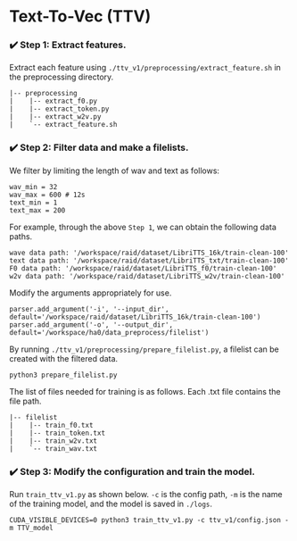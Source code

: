 # Text-To-Vec (TTV)

### ✔️ Step 1: Extract features.

Extract each feature using `./ttv_v1/preprocessing/extract_feature.sh` in the preprocessing directory.
```
|-- preprocessing
|    |-- extract_f0.py
|    |-- extract_token.py
|    |-- extract_w2v.py
|    `-- extract_feature.sh
```

### ✔️ Step 2: Filter data and make a filelists. 

We filter by limiting the length of wav and text as follows:
```
wav_min = 32
wav_max = 600 # 12s 
text_min = 1
text_max = 200
```

For example, through the above `Step 1`, we can obtain the following data paths.
```
wave data path: '/workspace/raid/dataset/LibriTTS_16k/train-clean-100'
text data path: '/workspace/raid/dataset/LibriTTS_txt/train-clean-100'
F0 data path: '/workspace/raid/dataset/LibriTTS_f0/train-clean-100'
w2v data path: '/workspace/raid/dataset/LibriTTS_w2v/train-clean-100'
```

Modify the arguments appropriately for use.
```
parser.add_argument('-i', '--input_dir', default='/workspace/raid/dataset/LibriTTS_16k/train-clean-100')
parser.add_argument('-o', '--output_dir', default='/workspace/ha0/data_preprocess/filelist') 
```

 
By running `./ttv_v1/preprocessing/prepare_filelist.py`, a filelist can be created with the filtered data. 
 
```
python3 prepare_filelist.py
```

The list of files needed for training is as follows. Each .txt file contains the file path.
```
|-- filelist 
|    |-- train_f0.txt
|    |-- train_token.txt
|    |-- train_w2v.txt
|    `-- train_wav.txt
```


### ✔️ Step 3: Modify the configuration and train the model. 
Run `train_ttv_v1.py` as shown below. `-c` is the config path, `-m` is the name of the training model, and the model is saved in `./logs`.
```
CUDA_VISIBLE_DEVICES=0 python3 train_ttv_v1.py -c ttv_v1/config.json -m TTV_model
```

